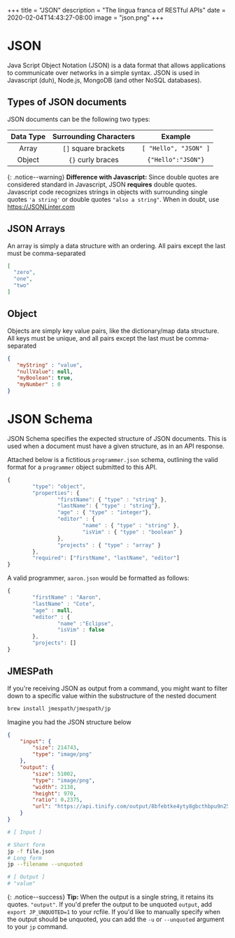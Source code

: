+++
title = "JSON"
description = "The lingua franca of RESTful APIs"
date = 2020-02-04T14:43:27-08:00
image = "json.png"
+++

# JSON

Java Script Object Notation (JSON) is a data format that allows applications to communicate over networks in a simple syntax. JSON is used in Javascript (duh), Node.js, MongoDB (and other NoSQL databases).

## Types of JSON documents

JSON documents can be the following two types:

| Data Type | Surrounding Characters | Example |
|:----:|:----:|:----:|
| Array |`[]`  square brackets | `[ "Hello", "JSON" ]` |
| Object |`{}` curly braces | `{"Hello":"JSON"}` |

{: .notice--warning}
**Difference with Javascript:** Since double quotes are considered standard in Javascript, JSON **requires** double quotes. Javascript code recognizes strings in objects with surrounding single quotes `'a string'` or double quotes `"also a string"`. When in doubt, use https://JSONLinter.com

## JSON Arrays

An array is simply a data structure with an ordering. All pairs except the last must be comma-separated


```json
[
  "zero",
  "one",
  "two"
]
```

## Object

Objects are simply key value pairs, like the dictionary/map data structure. All keys must be unique, and all pairs except the last must be comma-separated

```json
{
   "myString" : "value",
   "nullValue": null,
   "myBoolean": true,
   "myNumber" : 0
}
```

# JSON Schema

JSON Schema specifies the expected structure of JSON documents. This is used when a document must have a given structure, as in an API response.

Attached below is a fictitious `programmer.json` schema, outlining the valid format for a `programmer` object submitted to this API.

  ```javascript
  {
          "type": "object",
          "properties": {
                  "firstName": { "type" : "string" },
                  "lastName": { "type" : "string"},
                  "age" : { "type" : "integer"},
                  "editor" : {
                          "name" : { "type" : "string" },
                          "isVim" : { "type" : "boolean" }
                  },
                  "projects" : { "type" : "array" }
          },
          "required": ["firstName", "lastName", "editor"]
  }
  ```

A valid programmer, `aaron.json` would be formatted as follows:

  ```javascript
  {
          "firstName" : "Aaron",
          "lastName" : "Cote",
          "age" : null,
          "editor" : {
                  "name" :"Eclipse",
                  "isVim" : false
          },
          "projects": []
  }
  ```

## JMESPath

If you're receiving JSON as output from a command, you might want to filter down to a specific value within the substructure of the nested document

```sh
brew install jmespath/jmespath/jp
```

Imagine you had the JSON structure below

```json
{
    "input": {
        "size": 214743,
        "type": "image/png"
    },
    "output": {
        "size": 51002,
        "type": "image/png",
        "width": 2138,
        "height": 970,
        "ratio": 0.2375,
        "url": "https://api.tinify.com/output/8bfebtke4yty8gbcthbpu9n25a8u6zt0"
    }
}
```

```sh
# [ Input ]

# Short form
jp -f file.json
# Long form
jp --filename --unquoted

# [ Output ]
# "value"
```

{: .notice--success}
**Tip:** When the output is a single string, it retains its quotes. `"output"`. If you'd prefer the output to be unquoted `output`, add `export JP_UNQUOTED=1` to your rcfile. If you'd like to manually specify when the output should be unquoted, you can add the `-u` or `--unquoted` argument to your `jp` command.
